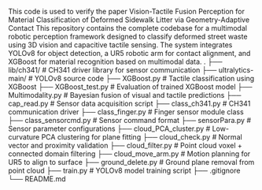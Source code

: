 This code is used to verify the paper Vision-Tactile Fusion Perception for Material Classification of Deformed Sidewalk Litter via Geometry-Adaptive Contact
This repository contains the complete codebase for a multimodal robotic perception framework designed to classify deformed street waste using 3D vision and capacitive tactile sensing. The system integrates YOLOv8 for object detection, a UR5 robotic arm for contact alignment, and XGBoost for material recognition based on multimodal data.
.
├── lib/ch341/               # CH341 driver library for sensor communication
├── ultralytics-main/        # YOLOv8 source code
├── XGBoost.py               # Tactile classification using XGBoost
├── XGBoost_test.py          # Evaluation of trained XGBoost model
├── Multimodality.py         # Bayesian fusion of visual and tactile predictions
├── cap_read.py              # Sensor data acquisition script
├── class_ch341.py           # CH341 communication driver
├── class_finger.py          # Finger sensor module class
├── class_sensorcmd.py       # Sensor command format
├── sensorPara.py            # Sensor parameter configurations
├── cloud_PCA_cluster.py     # Low-curvature PCA clustering for plane fitting
├── cloud_check.py           # Normal vector and proximity validation
├── cloud_filter.py          # Point cloud voxel + connected domain filtering
├── cloud_move_arm.py        # Motion planning for UR5 to align to surface
├── ground_delete.py         # Ground plane removal from point cloud
├── train.py                 # YOLOv8 model training script
├── .gitignore
└── README.md
